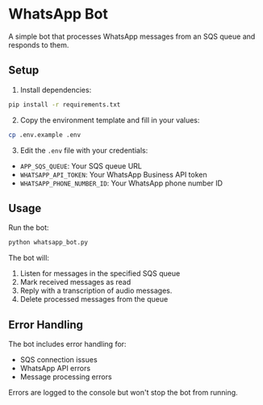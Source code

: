 # WhatsApp Bot

A simple bot that processes WhatsApp messages from an SQS queue and responds to them.

## Setup

1. Install dependencies:
```bash
pip install -r requirements.txt
```

2. Copy the environment template and fill in your values:
```bash
cp .env.example .env
```

3. Edit the `.env` file with your credentials:
- `APP_SQS_QUEUE`: Your SQS queue URL
- `WHATSAPP_API_TOKEN`: Your WhatsApp Business API token
- `WHATSAPP_PHONE_NUMBER_ID`: Your WhatsApp phone number ID

## Usage

Run the bot:
```bash
python whatsapp_bot.py
```

The bot will:
1. Listen for messages in the specified SQS queue
2. Mark received messages as read
3. Reply with a transcription of audio messages.
4. Delete processed messages from the queue

## Error Handling

The bot includes error handling for:
- SQS connection issues
- WhatsApp API errors
- Message processing errors

Errors are logged to the console but won't stop the bot from running.
